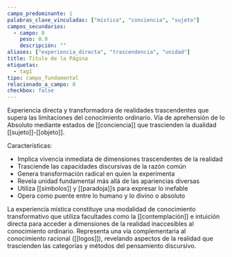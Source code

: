 ```yaml
---
campo_predominante: 1
palabras_clave_vinculadas: ["mística", "conciencia", "sujeto"]
campos_secundarios:
  - campo: 0
    peso: 0.9
    descripción: ""
aliases: ["experiencia_directa", "trascendencia", "unidad"]
title: Titulo de la Página
etiquetas:
  - tag1
tipo: campo_fundamental
relacionado_a_campo: 0
checkbox: false
---
```

Experiencia directa y transformadora de realidades trascendentes que supera las limitaciones del conocimiento ordinario. Vía de aprehensión de lo Absoluto mediante estados de [[conciencia]] que trascienden la dualidad [[sujeto]]-[[objeto]].

Características:
- Implica vivencia inmediata de dimensiones trascendentes de la realidad
- Trasciende las capacidades discursivas de la razón común
- Genera transformación radical en quien la experimenta
- Revela unidad fundamental más allá de las apariencias diversas
- Utiliza [[símbolos]] y [[paradoja]]s para expresar lo inefable
- Opera como puente entre lo humano y lo divino o absoluto

La experiencia mística constituye una modalidad de conocimiento transformativo que utiliza facultades como la [[contemplación]] e intuición directa para acceder a dimensiones de la realidad inaccesibles al conocimiento ordinario. Representa una vía complementaria al conocimiento racional ([[logos]]), revelando aspectos de la realidad que trascienden las categorías y métodos del pensamiento discursivo.
